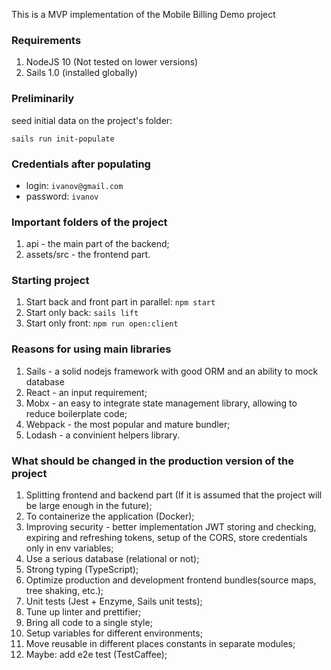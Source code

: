 This is a MVP implementation of the Mobile Billing Demo project

### Requirements
1. NodeJS 10 (Not tested on lower versions)
2. Sails 1.0 (installed globally)

### Preliminarily
seed initial data on the project's folder:

`sails run init-populate`

### Credentials after populating
- login: `ivanov@gmail.com`
- password: `ivanov`

### Important folders of the project
1. api - the main part of the backend;
2. assets/src - the frontend part.

### Starting project
1. Start back and front part in parallel: `npm start`
2. Start only back: `sails lift`
3. Start only front: `npm run open:client`

### Reasons for using main libraries
1. Sails - a solid nodejs framework with good ORM and an ability to mock database
2. React - an input requirement;
3. Mobx - an easy to integrate state management library, allowing to reduce boilerplate code;
4. Webpack - the most popular and mature bundler;
5. Lodash - a convinient helpers library.

### What should be changed in the production version of the project
1. Splitting frontend and backend part (If it is assumed that the project will be large enough in the future);
2. To containerize the application (Docker);
3. Improving security - better implementation JWT storing and checking, expiring and refreshing tokens, setup of the CORS, store credentials only in env variables;
4. Use a serious database (relational or not);
5. Strong typing (TypeScript);
6. Optimize production and development frontend bundles(source maps, tree shaking, etc.);
7. Unit tests (Jest + Enzyme, Sails unit tests);
8. Tune up linter and prettifier;
9. Bring all code to a single style;
10. Setup variables for different environments;
11. Move reusable in different places constants in separate modules;
12. Maybe: add e2e test (TestCaffee);